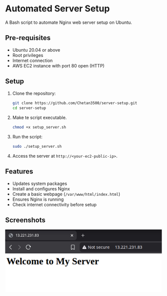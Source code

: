# Automated Server Setup

A Bash script to automate Nginx web server setup on Ubuntu.

## Pre-requisites

- Ubuntu 20.04 or above
- Root privileges
- Internet connection
- AWS EC2 instance with port 80 open (HTTP)

## Setup

1. Clone the repository:

    ```bash
    git clone https://github.com/Chetan3500/server-setup.git
    cd server-setup
    ```

2. Make te script executable.

    ```bash
    chmod +x setup_server.sh
    ```

3. Run the script:

    ```bash
    sudo ./setup_server.sh
    ```

4. Access the server at `http://<your-ec2-public-ip>`.

## Features

- Updates system packages
- Install and configures Nginx
- Create a basic webpage (`/var/www/html/index.html`)
- Ensures Nginx is running
- Check internet connectivity before setup

## Screenshots

![ec2 Nginx webpage on local browser](./Screenshot_2025-08-27_14-27-09.png)



